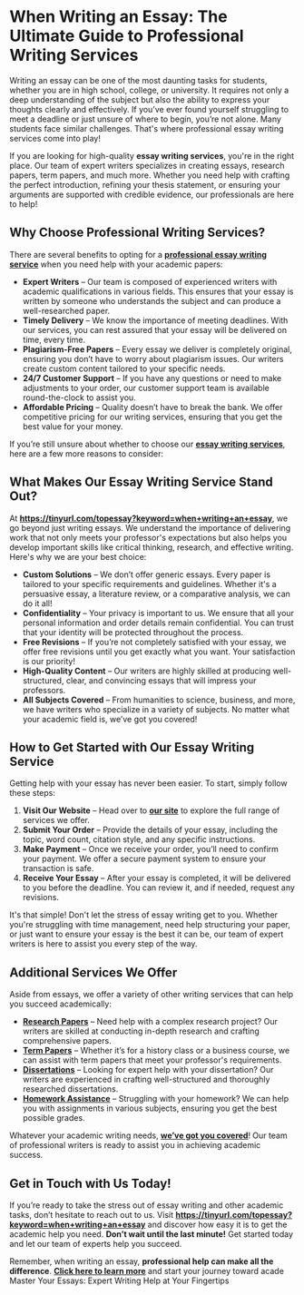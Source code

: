 <h1>When Writing an Essay: The Ultimate Guide to Professional Writing Services</h1>

<p>Writing an essay can be one of the most daunting tasks for students, whether you are in high school, college, or university. It requires not only a deep understanding of the subject but also the ability to express your thoughts clearly and effectively. If you’ve ever found yourself struggling to meet a deadline or just unsure of where to begin, you’re not alone. Many students face similar challenges. That's where professional essay writing services come into play!</p>

<p>If you are looking for high-quality <strong>essay writing services</strong>, you're in the right place. Our team of expert writers specializes in creating essays, research papers, term papers, and much more. Whether you need help with crafting the perfect introduction, refining your thesis statement, or ensuring your arguments are supported with credible evidence, our professionals are here to help!</p>

<h2>Why Choose Professional Writing Services?</h2>

<p>There are several benefits to opting for a <a href="https://tinyurl.com/topessay?keyword=when+writing+an+essay"><strong>professional essay writing service</strong></a> when you need help with your academic papers:</p>

<ul>
    <li><strong>Expert Writers</strong> – Our team is composed of experienced writers with academic qualifications in various fields. This ensures that your essay is written by someone who understands the subject and can produce a well-researched paper.</li>
    <li><strong>Timely Delivery</strong> – We know the importance of meeting deadlines. With our services, you can rest assured that your essay will be delivered on time, every time.</li>
    <li><strong>Plagiarism-Free Papers</strong> – Every essay we deliver is completely original, ensuring you don’t have to worry about plagiarism issues. Our writers create custom content tailored to your specific needs.</li>
    <li><strong>24/7 Customer Support</strong> – If you have any questions or need to make adjustments to your order, our customer support team is available round-the-clock to assist you.</li>
    <li><strong>Affordable Pricing</strong> – Quality doesn’t have to break the bank. We offer competitive pricing for our writing services, ensuring that you get the best value for your money.</li>
</ul>

<p>If you’re still unsure about whether to choose our <a href="https://tinyurl.com/topessay?keyword=when+writing+an+essay"><strong>essay writing services</strong></a>, here are a few more reasons to consider:</p>

<h2>What Makes Our Essay Writing Service Stand Out?</h2>

<p>At <a href="https://tinyurl.com/topessay?keyword=when+writing+an+essay"><strong>https://tinyurl.com/topessay?keyword=when+writing+an+essay</strong></a>, we go beyond just writing essays. We understand the importance of delivering work that not only meets your professor's expectations but also helps you develop important skills like critical thinking, research, and effective writing. Here's why we are your best choice:</p>

<ul>
    <li><strong>Custom Solutions</strong> – We don’t offer generic essays. Every paper is tailored to your specific requirements and guidelines. Whether it's a persuasive essay, a literature review, or a comparative analysis, we can do it all!</li>
    <li><strong>Confidentiality</strong> – Your privacy is important to us. We ensure that all your personal information and order details remain confidential. You can trust that your identity will be protected throughout the process.</li>
    <li><strong>Free Revisions</strong> – If you’re not completely satisfied with your essay, we offer free revisions until you get exactly what you want. Your satisfaction is our priority!</li>
    <li><strong>High-Quality Content</strong> – Our writers are highly skilled at producing well-structured, clear, and convincing essays that will impress your professors.</li>
    <li><strong>All Subjects Covered</strong> – From humanities to science, business, and more, we have writers who specialize in a variety of subjects. No matter what your academic field is, we’ve got you covered!</li>
</ul>

<h2>How to Get Started with Our Essay Writing Service</h2>

<p>Getting help with your essay has never been easier. To start, simply follow these steps:</p>

<ol>
    <li><strong>Visit Our Website</strong> – Head over to <a href="https://tinyurl.com/topessay?keyword=when+writing+an+essay"><strong>our site</strong></a> to explore the full range of services we offer.</li>
    <li><strong>Submit Your Order</strong> – Provide the details of your essay, including the topic, word count, citation style, and any specific instructions.</li>
    <li><strong>Make Payment</strong> – Once we receive your order, you’ll need to confirm your payment. We offer a secure payment system to ensure your transaction is safe.</li>
    <li><strong>Receive Your Essay</strong> – After your essay is completed, it will be delivered to you before the deadline. You can review it, and if needed, request any revisions.</li>
</ol>

<p>It's that simple! Don't let the stress of essay writing get to you. Whether you're struggling with time management, need help structuring your paper, or just want to ensure your essay is the best it can be, our team of expert writers is here to assist you every step of the way.</p>

<h2>Additional Services We Offer</h2>

<p>Aside from essays, we offer a variety of other writing services that can help you succeed academically:</p>

<ul>
    <li><a href="https://tinyurl.com/topessay?keyword=when+writing+an+essay"><strong>Research Papers</strong></a> – Need help with a complex research project? Our writers are skilled at conducting in-depth research and crafting comprehensive papers.</li>
    <li><a href="https://tinyurl.com/topessay?keyword=when+writing+an+essay"><strong>Term Papers</strong></a> – Whether it’s for a history class or a business course, we can assist with term papers that meet your professor's requirements.</li>
    <li><a href="https://tinyurl.com/topessay?keyword=when+writing+an+essay"><strong>Dissertations</strong></a> – Looking for expert help with your dissertation? Our writers are experienced in crafting well-structured and thoroughly researched dissertations.</li>
    <li><a href="https://tinyurl.com/topessay?keyword=when+writing+an+essay"><strong>Homework Assistance</strong></a> – Struggling with your homework? We can help you with assignments in various subjects, ensuring you get the best possible grades.</li>
</ul>

<p>Whatever your academic writing needs, <a href="https://tinyurl.com/topessay?keyword=when+writing+an+essay"><strong>we’ve got you covered</strong></a>! Our team of professional writers is ready to assist you in achieving academic success.</p>

<h2>Get in Touch with Us Today!</h2>

<p>If you’re ready to take the stress out of essay writing and other academic tasks, don’t hesitate to reach out to us. Visit <a href="https://tinyurl.com/topessay?keyword=when+writing+an+essay"><strong>https://tinyurl.com/topessay?keyword=when+writing+an+essay</strong></a> and discover how easy it is to get the academic help you need. <strong>Don’t wait until the last minute!</strong> Get started today and let our team of experts help you succeed.</p>

<p>Remember, when writing an essay, <strong>professional help can make all the difference</strong>. <a href="https://tinyurl.com/topessay?keyword=when+writing+an+essay"><strong>Click here to learn more</strong></a> and start your journey toward acade
Master Your Essays: Expert Writing Help at Your Fingertips
